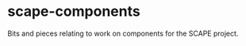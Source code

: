 scape-components
================

Bits and pieces relating to work on components for the SCAPE project.
